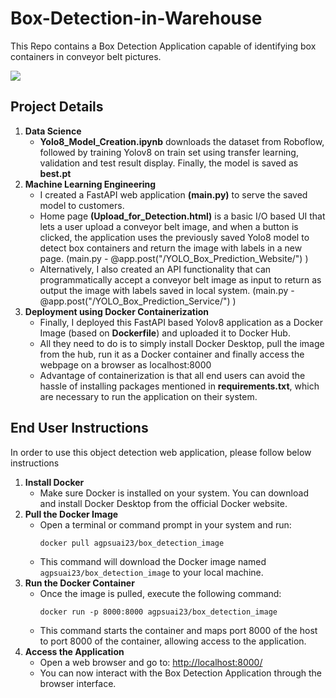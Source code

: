 <!DOCTYPE html>
<html lang="en">
<head>
<meta charset="UTF-8">
<meta name="viewport" content="width=device-width, initial-scale=1.0">
</head>
<body>
<h1>Box-Detection-in-Warehouse</h1>
<p>This Repo contains a Box Detection Application capable of identifying box containers in conveyor belt pictures.</p>
<img src="https://github.com/abhijeetgupta23/Object-Detection-for-ML-Engineering/assets/16919762/4999ad0c-abca-4496-9fc6-f5a5db2acfc7">
<h2>Project Details</h2>

<ol>
  <li><strong>Data Science</strong>
    <ul>
      <li><b>Yolo8_Model_Creation.ipynb</b> downloads the dataset from Roboflow, followed by training Yolov8 on train set using transfer learning, validation and test result display. Finally, the model is saved as <b>best.pt</b></li>
    </ul>
  </li>

  <li><strong>Machine Learning Engineering</strong>
    <ul>
      <li>I created a FastAPI web application <b>(main.py)</b> to serve the saved model to customers.</li> 
      <li>Home page <b>(Upload_for_Detection.html)</b> is a basic I/O based UI that lets a user upload a conveyor belt image, and when a button is clicked, the application uses the previously saved Yolo8 model to detect box containers and return the image with labels in a new page. (main.py - @app.post("/YOLO_Box_Prediction_Website/") )</li>
      <li>Alternatively, I also created an API functionality that can programmatically accept a conveyor belt image as input to return as output the image with labels saved in local system. (main.py - @app.post("/YOLO_Box_Prediction_Service/") )</li>
      </ul>
  </li>
  <li><strong>Deployment using Docker Containerization</strong>
    <ul>
      <li>Finally, I deployed this FastAPI based Yolov8 application as a Docker Image (based on <b>Dockerfile</b>) and uploaded it to Docker Hub. 
      <li>All they need to do is to simply install Docker Desktop, pull the image from the hub, run it as a Docker container and finally access the webpage on a browser as localhost:8000</li>
      <li>Advantage of containerization is that all end users can avoid the hassle of installing packages mentioned in <b>requirements.txt</b>, which are necessary to run the application on their system.</li> 
    </ul>
  </li>
</ol>
  
  

<h2>End User Instructions</h2>
In order to use this object detection web application, please follow below instructions

<ol>
  <li><strong>Install Docker</strong>
    <ul>
      <li>Make sure Docker is installed on your system. You can download and install Docker Desktop from the official Docker website.</li>
    </ul>
  </li>

  <li><strong>Pull the Docker Image</strong>
    <ul>
      <li>Open a terminal or command prompt in your system and run:
        <pre><code>docker pull agpsuai23/box_detection_image</code></pre>
      </li>
      <li>This command will download the Docker image named <code>agpsuai23/box_detection_image</code> to your local machine.</li>
    </ul>
  </li>

  <li><strong>Run the Docker Container</strong>
    <ul>
      <li>Once the image is pulled, execute the following command:
        <pre><code>docker run -p 8000:8000 agpsuai23/box_detection_image</code></pre>
      </li>
      <li>This command starts the container and maps port 8000 of the host to port 8000 of the container, allowing access to the application.</li>
    </ul>
  </li>

  <li><strong>Access the Application</strong>
    <ul>
      <li>Open a web browser and go to: <a href="http://localhost:8000/" target="_blank">http://localhost:8000/</a></li>
      <li>You can now interact with the Box Detection Application through the browser interface.</li>
    </ul>
  </li>
</ol>

</body>
</html>
